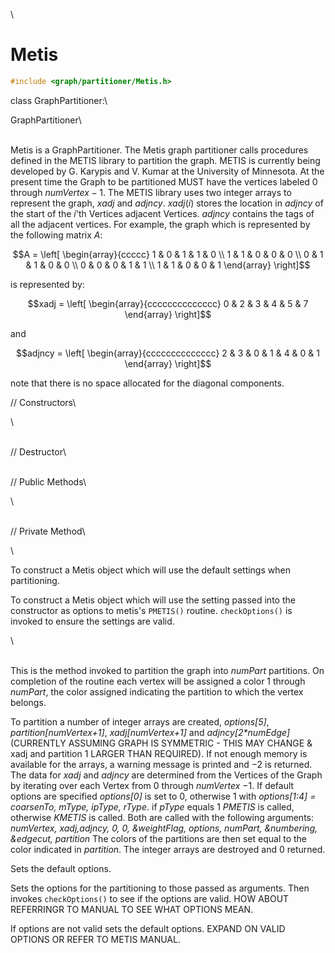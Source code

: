 \
# Metis 

```cpp
#include <graph/partitioner/Metis.h>
```

class GraphPartitioner:\

GraphPartitioner\

\
Metis is a GraphPartitioner. The Metis graph partitioner calls
procedures defined in the METIS library to partition the graph. METIS is
currently being developed by G. Karypis and V. Kumar at the University
of Minnesota. At the present time the Graph to be partitioned MUST have
the vertices labeled $0$ through $numVertex-1$.
The METIS library uses two integer arrays to represent the graph, *xadj*
and *adjncy*. $xadj(i)$ stores the location in *adjncy* of the start of
the $i$'th Vertices adjacent Vertices. *adjncy* contains the tags of all
the adjacent vertices. For example, the graph which is represented by
the following matrix $A$:

$$A =
\left[
\begin{array}{ccccc}
1 & 0 & 1 & 1 & 0  \\
1 & 1 & 0 & 0 & 0  \\
0 & 1 & 1 & 0 & 0 \\
0 & 0 & 0 & 1 & 1 \\
1 & 1 & 0 & 0 & 1
\end{array}
\right]$$

is represented by:

$$xadj =
\left[
\begin{array}{cccccccccccccc}
0 & 2 & 3 & 4 & 5 & 7
\end{array}
\right]$$

and

$$adjncy =
\left[
\begin{array}{cccccccccccccc}
2 & 3 & 0 & 1 & 4 & 0 & 1
\end{array}
\right]$$

note that there is no space allocated for the diagonal components.

// Constructors\

\

\
// Destructor\

\
// Public Methods\

\

\
// Private Method\

\

To construct a Metis object which will use the default settings when
partitioning.

To construct a Metis object which will use the setting passed into the
constructor as options to metis's `PMETIS()` routine. `checkOptions()`
is invoked to ensure the settings are valid.

\

\
This is the method invoked to partition the graph into *numPart*
partitions. On completion of the routine each vertex will be assigned a
color $1$ through *numPart*, the color assigned indicating the partition
to which the vertex belongs.

To partition a number of integer arrays are created, *options\[5\]*,
*partition\[numVertex+1\]*, *xadj\[numVertex+1\]* and
*adjncy\[2\*numEdge\]* (CURRENTLY ASSUMING GRAPH IS SYMMETRIC - THIS MAY
CHANGE & xadj and partition 1 LARGER THAN REQUIRED). If not enough
memory is available for the arrays, a warning message is printed and
$-2$ is returned. The data for *xadj* and *adjncy* are determined from
the Vertices of the Graph by iterating over each Vertex from $0$ through
*numVertex* $-1$. If default options are specified *options\[0\]* is set
to $0$, otherwise $1$ with *options\[1:4\] = coarsenTo, mType, ipType,
rType*. if *pType* equals $1$ *PMETIS* is called, otherwise *KMETIS* is
called. Both are called with the following arguments: *numVertex,
xadj,adjncy, 0, 0, &weightFlag, options, numPart, &numbering, &edgecut,
partition* The colors of the partitions are then set equal to the color
indicated in *partition*. The integer arrays are destroyed and $0$
returned.

Sets the default options.

Sets the options for the partitioning to those passed as arguments. Then
invokes `checkOptions()` to see if the options are valid. HOW ABOUT
REFERRINGR TO MANUAL TO SEE WHAT OPTIONS MEAN.

If options are not valid sets the default options. EXPAND ON VALID
OPTIONS OR REFER TO METIS MANUAL.
